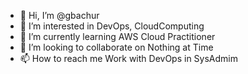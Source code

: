 - 👋 Hi, I’m @gbachur
- 👀 I’m interested in DevOps, CloudComputing
- 🌱 I’m currently learning AWS Cloud Practitioner
- 💞️ I’m looking to collaborate on Nothing at Time
- 📫 How to reach me Work with DevOps in SysAdmim

<!---
gbachur/gbachur is a ✨ special ✨ repository because its `README.md` (this file) appears on your GitHub profile.
You can click the Preview link to take a look at your changes.
--->
